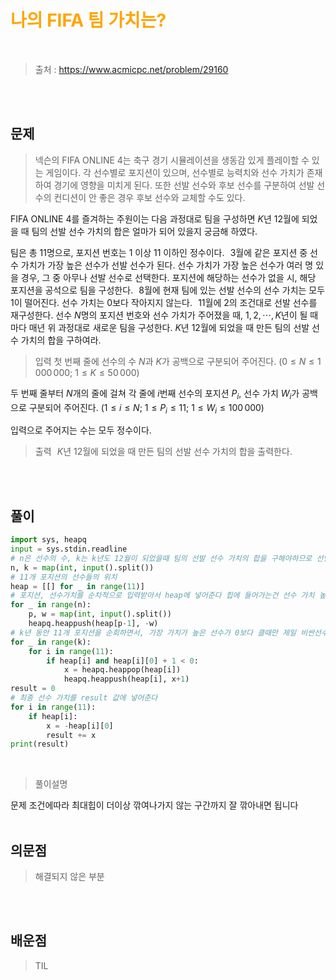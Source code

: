 <br/><Br>

<span style = "color:orange">

# 나의 FIFA 팀 가치는?
</span>
<br>

> 출처 : https://www.acmicpc.net/problem/29160


<br/><br>

## 문제

> 넥슨의 FIFA ONLINE 4는 축구 경기 시뮬레이션을 생동감 있게 플레이할 수 있는 게임이다. 각 선수별로 포지션이 있으며, 선수별로 능력치와 선수 가치가 존재하여 경기에 영향을 미치게 된다. 또한 선발 선수와 후보 선수를 구분하여 선발 선수의 컨디션이 안 좋은 경우 후보 선수와 교체할 수도 있다.



FIFA ONLINE 4를 즐겨하는 주원이는 다음 과정대로 팀을 구성하면 
$K$년 
$12$월에 되었을 때 팀의 선발 선수 가치의 합은 얼마가 되어 있을지 궁금해 하였다.

팀은 총 
$11$명으로, 포지션 번호는 
$1$ 이상 
$11$ 이하인 정수이다.
 
$3$월에 같은 포지션 중 선수 가치가 가장 높은 선수가 선발 선수가 된다. 선수 가치가 가장 높은 선수가 여러 명 있을 경우, 그 중 아무나 선발 선수로 선택한다.
포지션에 해당하는 선수가 없을 시, 해당 포지션을 공석으로 팀을 구성한다.
 
$8$월에 현재 팀에 있는 선발 선수의 선수 가치는 모두 
$1$이 떨어진다. 선수 가치는 
$0$보다 작아지지 않는다.
 
$11$월에 2의 조건대로 선발 선수를 재구성한다.
선수 
$N$명의 포지션 번호와 선수 가치가 주어졌을 때, 
$1, 2, \cdots, K$년이 될 때마다 매년 위 과정대로 새로운 팀을 구성한다. 
$K$년 
$12$월에 되었을 때 만든 팀의 선발 선수 가치의 합을 구하여라.

> 입력
첫 번째 줄에 선수의 수 
$N$과 
$K$가 공백으로 구분되어 주어진다. 
$(0\leq N\leq 1\,000\,000;$ 
$1\leq K\leq 50\,000)$ 

두 번째 줄부터 
$N$개의 줄에 걸쳐 각 줄에 
$i$번째 선수의 포지션 
$P_{i}$, 선수 가치 
$W_{i}$가 공백으로 구분되어 주어진다. 
$(1 \leq i \leq N;$ 
$1\leq P_{i}\leq 11;$ 
$1\leq W_{i}\leq 100\,000)$ 

입력으로 주어지는 수는 모두 정수이다.

> 출력
 
$K$년 
$12$월에 되었을 때 만든 팀의 선발 선수 가치의 합을 출력한다.

<br/><br>

## 풀이

```python
import sys, heapq
input = sys.stdin.readline
# n은 선수의 수, k는 k년도 12월이 되었을때 팀의 선발 선수 가치의 합을 구해야하므로 선언
n, k = map(int, input().split())
# 11개 포지션의 선수들의 위치
heap = [[] for _ in range(11)]
# 포지션, 선수가치를 순차적으로 입력받아서 heap에 넣어준다 힙에 들어가는건 선수 가치 높은 순으로 정렬된다
for _ in range(n):
    p, w = map(int, input().split())
    heapq.heappush(heap[p-1], -w)
# k년 동안 11개 포지션을 순회하면서, 가장 가치가 높은 선수가 0보다 클때만 제일 비싼선수를 꺼내서 가치를 1 깎아준 다음 다시 넣어준다
for _ in range(k):
    for i in range(11):
        if heap[i] and heap[i][0] + 1 < 0:
            x = heapq.heappop(heap[i])
            heapq.heappush(heap[i], x+1)
result = 0
# 최종 선수 가치를 result 값에 넣어준다
for i in range(11):
    if heap[i]:
        x = -heap[i][0]
        result += x
print(result)
```
<br>

> 풀이설명

문제 조건에따라 최대힙이 더이상 깎여나가지 않는 구간까지 잘 깎아내면 됩니다
<br/><br>


## 의문점
> 해결되지 않은 부분


<br/><br>


## 배운점
> TIL

